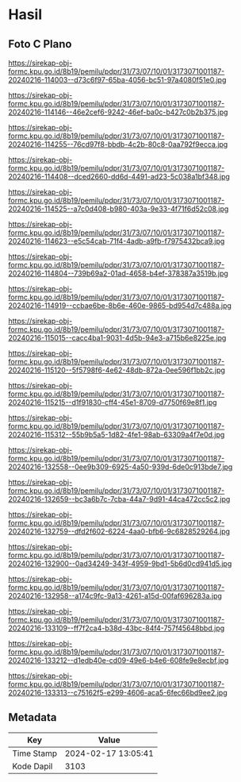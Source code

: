 # Hasil

## Foto C Plano

https://sirekap-obj-formc.kpu.go.id/8b19/pemilu/pdpr/31/73/07/10/01/3173071001187-20240216-114003--d73c6f97-65ba-4056-bc51-97a4080f51e0.jpg

https://sirekap-obj-formc.kpu.go.id/8b19/pemilu/pdpr/31/73/07/10/01/3173071001187-20240216-114146--46e2cef6-9242-46ef-ba0c-b427c0b2b375.jpg

https://sirekap-obj-formc.kpu.go.id/8b19/pemilu/pdpr/31/73/07/10/01/3173071001187-20240216-114255--76cd97f8-bbdb-4c2b-80c8-0aa792f9ecca.jpg

https://sirekap-obj-formc.kpu.go.id/8b19/pemilu/pdpr/31/73/07/10/01/3173071001187-20240216-114408--dced2660-dd6d-4491-ad23-5c038a1bf348.jpg

https://sirekap-obj-formc.kpu.go.id/8b19/pemilu/pdpr/31/73/07/10/01/3173071001187-20240216-114525--a7c0d408-b980-403a-9e33-4f71f6d52c08.jpg

https://sirekap-obj-formc.kpu.go.id/8b19/pemilu/pdpr/31/73/07/10/01/3173071001187-20240216-114623--e5c54cab-71f4-4adb-a9fb-f7975432bca9.jpg

https://sirekap-obj-formc.kpu.go.id/8b19/pemilu/pdpr/31/73/07/10/01/3173071001187-20240216-114804--739b69a2-01ad-4658-b4ef-378387a3519b.jpg

https://sirekap-obj-formc.kpu.go.id/8b19/pemilu/pdpr/31/73/07/10/01/3173071001187-20240216-114919--ccbae6be-8b6e-460e-9865-bd954d7c488a.jpg

https://sirekap-obj-formc.kpu.go.id/8b19/pemilu/pdpr/31/73/07/10/01/3173071001187-20240216-115015--cacc4ba1-9031-4d5b-94e3-a715b6e8225e.jpg

https://sirekap-obj-formc.kpu.go.id/8b19/pemilu/pdpr/31/73/07/10/01/3173071001187-20240216-115120--5f5798f6-4e62-48db-872a-0ee596f1bb2c.jpg

https://sirekap-obj-formc.kpu.go.id/8b19/pemilu/pdpr/31/73/07/10/01/3173071001187-20240216-115215--d1f91830-cff4-45e1-8709-d7750f69e8f1.jpg

https://sirekap-obj-formc.kpu.go.id/8b19/pemilu/pdpr/31/73/07/10/01/3173071001187-20240216-115312--55b9b5a5-1d82-4fe1-98ab-63309a4f7e0d.jpg

https://sirekap-obj-formc.kpu.go.id/8b19/pemilu/pdpr/31/73/07/10/01/3173071001187-20240216-132558--0ee9b309-6925-4a50-939d-6de0c913bde7.jpg

https://sirekap-obj-formc.kpu.go.id/8b19/pemilu/pdpr/31/73/07/10/01/3173071001187-20240216-132659--bc3a6b7c-7cba-44a7-9d91-44ca472cc5c2.jpg

https://sirekap-obj-formc.kpu.go.id/8b19/pemilu/pdpr/31/73/07/10/01/3173071001187-20240216-132759--dfd2f602-6224-4aa0-bfb6-9c6828529264.jpg

https://sirekap-obj-formc.kpu.go.id/8b19/pemilu/pdpr/31/73/07/10/01/3173071001187-20240216-132900--0ad34249-343f-4959-9bd1-5b6d0cd941d5.jpg

https://sirekap-obj-formc.kpu.go.id/8b19/pemilu/pdpr/31/73/07/10/01/3173071001187-20240216-132958--a174c9fc-9a13-4261-a15d-00faf696283a.jpg

https://sirekap-obj-formc.kpu.go.id/8b19/pemilu/pdpr/31/73/07/10/01/3173071001187-20240216-133109--ff7f2ca4-b38d-43bc-84f4-757f45648bbd.jpg

https://sirekap-obj-formc.kpu.go.id/8b19/pemilu/pdpr/31/73/07/10/01/3173071001187-20240216-133212--d1edb40e-cd09-49e6-b4e6-608fe9e8ecbf.jpg

https://sirekap-obj-formc.kpu.go.id/8b19/pemilu/pdpr/31/73/07/10/01/3173071001187-20240216-133313--c75162f5-e299-4606-aca5-6fec66bd9ee2.jpg


## Metadata

| Key        | Value               |
| ---------- | ------------------- |
| Time Stamp | 2024-02-17 13:05:41 |
| Kode Dapil | 3103                |



